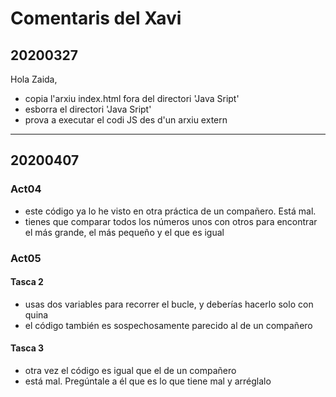 # Comentaris del Xavi
## 20200327
Hola Zaida,

- copia l'arxiu index.html fora del directori 'Java Sript'
- esborra el directori 'Java Sript'
- prova a executar el codi JS des d'un arxiu extern

---
## 20200407
### Act04
- este código ya lo he visto en otra práctica de un compañero. Está mal.
- tienes que comparar todos los números unos con otros para encontrar el más
grande, el más pequeño y el que es igual

### Act05
#### Tasca 2
- usas dos variables para recorrer el bucle, y deberías hacerlo solo con quina
- el código también es sospechosamente parecido al de un compañero

#### Tasca 3
- otra vez el código es igual que el de un compañero
- está mal. Pregúntale a él que es lo que tiene mal y arréglalo
